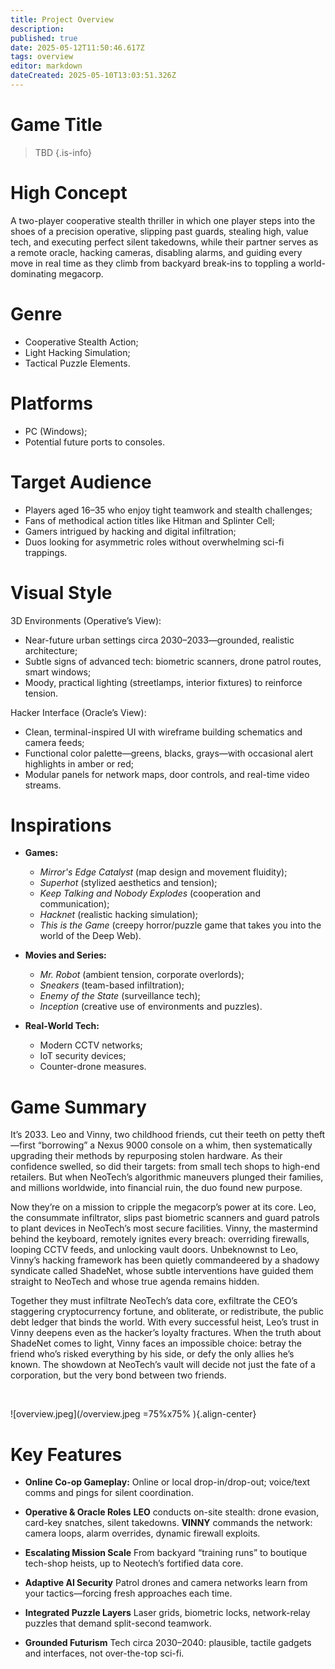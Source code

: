 ```yaml
---
title: Project Overview
description: 
published: true
date: 2025-05-12T11:50:46.617Z
tags: overview
editor: markdown
dateCreated: 2025-05-10T13:03:51.326Z
---
```


# Game Title

> TBD
{.is-info}

# High Concept

A two-player cooperative stealth thriller in which one player steps into the shoes of a precision operative, slipping past guards, stealing high, value tech, and executing perfect silent takedowns, while their partner serves as a remote oracle, hacking cameras, disabling alarms, and guiding every move in real time as they climb from backyard break-ins to toppling a world-dominating megacorp.

# Genre

- Cooperative Stealth Action;
- Light Hacking Simulation;
- Tactical Puzzle Elements.

# Platforms

- PC (Windows);
- Potential future ports to consoles.

# Target Audience

- Players aged 16–35 who enjoy tight teamwork and stealth challenges;
- Fans of methodical action titles like Hitman and Splinter Cell;
- Gamers intrigued by hacking and digital infiltration;
- Duos looking for asymmetric roles without overwhelming sci-fi trappings.

# Visual Style

3D Environments (Operative’s View):

- Near-future urban settings circa 2030–2033—grounded, realistic architecture;
- Subtle signs of advanced tech: biometric scanners, drone patrol routes, smart windows;
- Moody, practical lighting (streetlamps, interior fixtures) to reinforce tension.

Hacker Interface (Oracle’s View):

- Clean, terminal-inspired UI with wireframe building schematics and camera feeds;
- Functional color palette—greens, blacks, grays—with occasional alert highlights in amber or red;
- Modular panels for network maps, door controls, and real-time video streams.

# Inspirations

- **Games:**  
  - *Mirror's Edge Catalyst* (map design and movement fluidity);
  - *Superhot* (stylized aesthetics and tension);
  - *Keep Talking and Nobody Explodes* (cooperation and communication);
  - *Hacknet* (realistic hacking simulation);
  - *This is the Game* (creepy horror/puzzle game that takes you into the world of the Deep Web).

- **Movies and Series:**  
  - *Mr. Robot*  (ambient tension, corporate overlords);
  - *Sneakers* (team-based infiltration);
  - *Enemy of the State* (surveillance tech);
  - *Inception* (creative use of environments and puzzles).

- **Real-World Tech:**
	- Modern CCTV networks;
  - IoT security devices;
  - Counter-drone measures.

# Game Summary

It’s 2033. Leo and Vinny, two childhood friends, cut their teeth on petty theft—first “borrowing” a Nexus 9000 console on a whim, then systematically upgrading their methods by repurposing stolen hardware. As their confidence swelled, so did their targets: from small tech shops to high-end retailers. But when NeoTech’s algorithmic maneuvers plunged their families, and millions worldwide, into financial ruin, the duo found new purpose.

Now they’re on a mission to cripple the megacorp’s power at its core. Leo, the consummate infiltrator, slips past biometric scanners and guard patrols to plant devices in NeoTech’s most secure facilities. Vinny, the mastermind behind the keyboard, remotely ignites every breach: overriding firewalls, looping CCTV feeds, and unlocking vault doors. Unbeknownst to Leo, Vinny’s hacking framework has been quietly commandeered by a shadowy syndicate called ShadeNet, whose subtle interventions have guided them straight to NeoTech and whose true agenda remains hidden.

Together they must infiltrate NeoTech’s data core, exfiltrate the CEO’s staggering cryptocurrency fortune, and obliterate, or redistribute, the public debt ledger that binds the world. With every successful heist, Leo’s trust in Vinny deepens even as the hacker’s loyalty fractures. When the truth about ShadeNet comes to light, Vinny faces an impossible choice: betray the friend who’s risked everything by his side, or defy the only allies he’s known. The showdown at NeoTech’s vault will decide not just the fate of a corporation, but the very bond between two friends.

<br>

![overview.jpeg](/overview.jpeg =75%x75% ){.align-center}

# Key Features


- **Online Co-op Gameplay:** 
Online or local drop-in/drop-out; voice/text comms and pings for silent coordination.

- **Operative & Oracle Roles**
**LEO** conducts on-site stealth: drone evasion, card-key snatches, silent takedowns.
**VINNY** commands the network: camera loops, alarm overrides, dynamic firewall exploits.

- **Escalating Mission Scale**
From backyard “training runs” to boutique tech-shop heists, up to Neotech’s fortified data core.

- **Adaptive AI Security**
Patrol drones and camera networks learn from your tactics—forcing fresh approaches each time.

- **Integrated Puzzle Layers**
Laser grids, biometric locks, network-relay puzzles that demand split-second teamwork.

- **Grounded Futurism**
Tech circa 2030–2040: plausible, tactile gadgets and interfaces, not over-the-top sci-fi.
